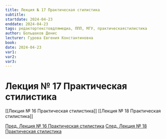 ```yaml
---
title: Лекция № 17 Практическая стилистика
subtitle:
startdate: 2024-04-23
enddate: 2024-04-23
tags: редактортекстовдлямедиа, ППП, МГУ, практическаястилистика
author: Большаков Денис
lecturer: Гурова Евгения Константиновна
book:
date: 2024-04-23
var1:
var2:
var3:
---
```

# Лекция № 17 Практическая стилистика



[[Лекция № 16 Практическая стилистика]] [[Лекция № 18 Практическая стилистика]]

[Пред. Лекция № 16 Практическая стилистика](https://github.com/denisbolshakoff/MSU/blob/main/Практическая%20стилистика/Лекция%20№%2016%20Практическая%20стилистика.md)     [След. Лекция № 18 Практическая стилистика](https://github.com/denisbolshakoff/MSU/blob/main/Практическая%20стилистика/Лекция%20№%2018%20Практическая%20стилистика.md)